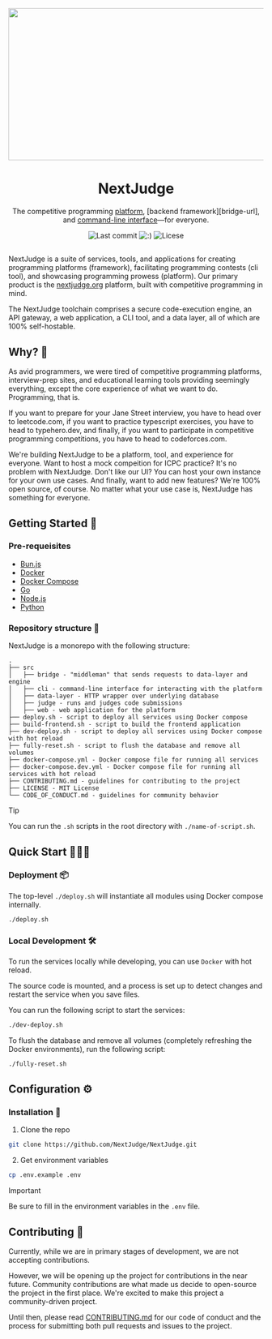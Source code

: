 <p align="center"><img src="https://i.ibb.co/cg8YFt5/preview.png" width="560" height="300" /></p>

<h1 align="center" style="font-size:2em;">NextJudge</h1>

<div align="center">

The competitive programming [platform][site-url], [backend framework][bridge-url], and [command-line interface][cli-url]—for everyone.

![Last commit][last-commit-image]
![:)][with-love-image]
![Licese][license-image]

[site-url]: https://nextjudge.org
[judge-url]: https://github.com/NextJudge/NextJudge/tree/main/src/judge
[cli-url]: https://github.com/NextJudge/NextJudge/tree/main/src/cli
[license-image]: https://img.shields.io/github/license/nextjudge/nextjudge?style=flat-square&color=dc4405
[last-commit-image]: https://img.shields.io/github/last-commit/nextjudge/nextjudge?display_timestamp=committer&style=flat-square&logo=github&color=dc4405
[with-love-image]: https://img.shields.io/badge/made_with_love_in_oregon-%E2%9D%A4-dc4405?style=flat-square&color=dc4405

</div>

##

NextJudge is a suite of services, tools, and applications for creating programming platforms (framework), facilitating programming contests (cli tool), and showcasing programming prowess (platform). Our primary product is the [nextjudge.org][site-url] platform, built with competitive programming in mind.

The NextJudge toolchain comprises a secure code-execution engine, an API gateway, a web application, a CLI tool, and a data layer, all of which are 100% self-hostable.

## Why? 🤔

As avid programmers, we were tired of competitive programming platforms, interview-prep sites, and educational learning tools providing seemingly everything, except the core experience of what we want to do. Programming, that is.

If you want to prepare for your Jane Street interview, you have to head over to leetcode.com, if you want to practice typescript exercises, you have to head to typehero.dev, and finally, if you want to participate in competitive programming competitions, you have to head to codeforces.com.

We're building NextJudge to be a platform, tool, and experience for everyone. Want to host a mock compeition for ICPC practice? It's no problem with NextJudge. Don't like our UI? You can host your own instance for your own use cases. And finally, want to add new features? We're 100% open source, of course. No matter what your use case is, NextJudge has something for everyone.

## Getting Started 🚀

### Pre-requeisites

- [Bun.js](https://bun.sh/)
- [Docker](https://www.docker.com/)
- [Docker Compose](https://docs.docker.com/compose/)
- [Go](https://golang.org/)
- [Node.js](https://nodejs.org/en/)
- [Python](https://www.python.org/)

### Repository structure 📁

NextJudge is a monorepo with the following structure:

```
.
├── src
│   ├── bridge - "middleman" that sends requests to data-layer and engine
│   ├── cli - command-line interface for interacting with the platform
│   ├── data-layer - HTTP wrapper over underlying database
│   ├── judge - runs and judges code submissions
│   ├── web - web application for the platform
├── deploy.sh - script to deploy all services using Docker compose
├── build-frontend.sh - script to build the frontend application
├── dev-deploy.sh - script to deploy all services using Docker compose with hot reload
├── fully-reset.sh - script to flush the database and remove all volumes
├── docker-compose.yml - Docker compose file for running all services
├── docker-compose.dev.yml - Docker compose file for running all services with hot reload
├── CONTRIBUTING.md - guidelines for contributing to the project
├── LICENSE - MIT License
└── CODE_OF_CONDUCT.md - guidelines for community behavior
```

> [!TIP]
> You can run the `.sh` scripts in the root directory with `./name-of-script.sh`.

## Quick Start 🏃🏾‍♂️

### Deployment 📦

The top-level `./deploy.sh` will instantiate all modules using Docker compose internally.

```sh
./deploy.sh
```

### Local Development 🛠️

To run the services locally while developing, you can use `Docker` with hot reload.

The source code is mounted, and a process is set up to detect changes and restart the service when you save files. 

You can run the following script to start the services:

```sh
./dev-deploy.sh
```

To flush the database and remove all volumes (completely refreshing the Docker environments), run the following script:

```sh
./fully-reset.sh
```

## Configuration ⚙️

### Installation 🔧

1. Clone the repo

```sh
git clone https://github.com/NextJudge/NextJudge.git
```

2. Get environment variables

```sh
cp .env.example .env
```

> [!IMPORTANT]
> Be sure to fill in the environment variables in the `.env` file.

## Contributing 🤝

Currently, while we are in primary stages of development, we are not accepting contributions.

However, we will be opening up the project for contributions in the near future. Community contributions are what made us decide to open-source the project in the first place. We're excited to make this project a community-driven project.

Until then, please read [CONTRIBUTING.md](/CONTRIBUTING.md) for our code of conduct and the process for submitting both pull requests and issues to the project.
